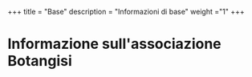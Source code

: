 +++
title = "Base"
description = "Informazioni di base"
weight ="1"
+++

# Informazione sull'associazione Botangisi




